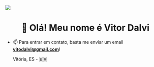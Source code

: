 <a href="https://wakatime.com/@fda95573-7762-4775-a6bc-01089b0fed00"><img src="https://wakatime.com/badge/user/fda95573-7762-4775-a6bc-01089b0fed00.svg"></a>
<h1 align="center">👋 Olá! Meu nome é Vitor Dalvi</h1>

- 📫 Para entrar em contato, basta me enviar um email **vitodalvi@gmail.com**!











  Vitória, ES - 🇧🇷

<!--START_SECTION:waka-->
<!--END_SECTION:waka-->
